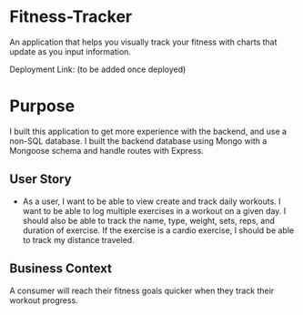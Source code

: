 # Fitness-Tracker
An application that helps you visually track your fitness with charts that update as you input information.

Deployment Link: (to be added once deployed)


# Purpose
I built this application to get more experience with the backend, and use a non-SQL database.
I built the backend database using Mongo with a Mongoose schema and handle routes with Express.

## User Story

* As a user, I want to be able to view create and track daily workouts. I want to be able to log multiple exercises in a workout on a given day. I should also be able to track the name, type, weight, sets, reps, and duration of exercise. If the exercise is a cardio exercise, I should be able to track my distance traveled.

## Business Context

A consumer will reach their fitness goals quicker when they track their workout progress.